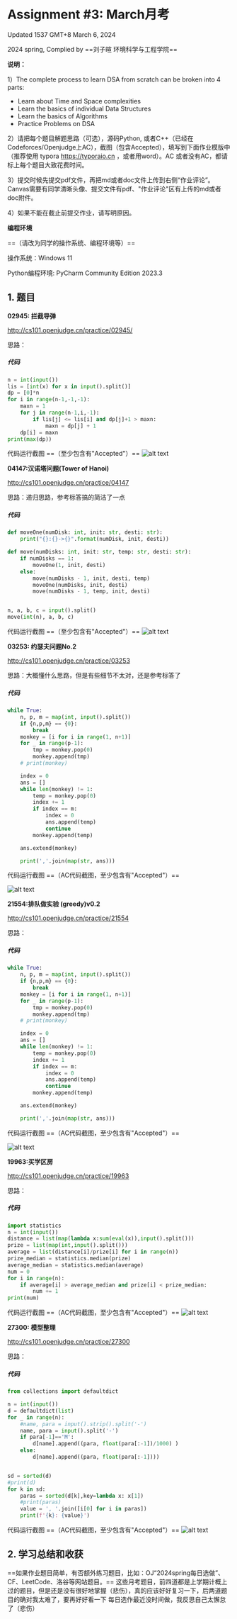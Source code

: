 # Assignment #3: March月考

Updated 1537 GMT+8 March 6, 2024

2024 spring, Complied by ==刘子暄 环境科学与工程学院==



**说明：**

1）The complete process to learn DSA from scratch can be broken into 4 parts:
- Learn about Time and Space complexities
- Learn the basics of individual Data Structures
- Learn the basics of Algorithms
- Practice Problems on DSA

2）请把每个题目解题思路（可选），源码Python, 或者C++（已经在Codeforces/Openjudge上AC），截图（包含Accepted），填写到下面作业模版中（推荐使用 typora https://typoraio.cn ，或者用word）。AC 或者没有AC，都请标上每个题目大致花费时间。

3）提交时候先提交pdf文件，再把md或者doc文件上传到右侧“作业评论”。Canvas需要有同学清晰头像、提交文件有pdf、"作业评论"区有上传的md或者doc附件。

4）如果不能在截止前提交作业，请写明原因。



**编程环境**

==（请改为同学的操作系统、编程环境等）==

操作系统：Windows 11

Python编程环境: PyCharm Community Edition 2023.3



## 1. 题目

**02945: 拦截导弹**

http://cs101.openjudge.cn/practice/02945/



思路：



##### 代码

```python
n = int(input())
lis = [int(x) for x in input().split()]
dp = [0]*n
for i in range(n-1,-1,-1):
    maxn = 1
    for j in range(n-1,i,-1):
        if lis[j] <= lis[i] and dp[j]+1 > maxn:
            maxn = dp[j] + 1
    dp[i] = maxn
print(max(dp))

```



代码运行截图 ==（至少包含有"Accepted"）==
![alt text](image.png)




**04147:汉诺塔问题(Tower of Hanoi)**

http://cs101.openjudge.cn/practice/04147



思路：递归思路，参考标答搞的简洁了一点



##### 代码

```python
def moveOne(numDisk: int, init: str, desti: str):
    print("{}:{}->{}".format(numDisk, init, desti))

def move(numDisks: int, init: str, temp: str, desti: str):
    if numDisks == 1:
        moveOne(1, init, desti)
    else:
        move(numDisks - 1, init, desti, temp)
        moveOne(numDisks, init, desti)
        move(numDisks - 1, temp, init, desti)


n, a, b, c = input().split()
move(int(n), a, b, c)
```



代码运行截图 ==（至少包含有"Accepted"）==
![alt text](image-2.png)




**03253: 约瑟夫问题No.2**

http://cs101.openjudge.cn/practice/03253



思路：大概懂什么思路，但是有些细节不太对，还是参考标答了



##### 代码

```python
while True:
    n, p, m = map(int, input().split())
    if {n,p,m} == {0}:
        break
    monkey = [i for i in range(1, n+1)]
    for _ in range(p-1):
        tmp = monkey.pop(0)
        monkey.append(tmp)
    # print(monkey)

    index = 0
    ans = []
    while len(monkey) != 1:
        temp = monkey.pop(0)
        index += 1
        if index == m:
            index = 0
            ans.append(temp)
            continue
        monkey.append(temp)

    ans.extend(monkey)

    print(','.join(map(str, ans)))

```



代码运行截图 ==（AC代码截图，至少包含有"Accepted"）==

![alt text](image-3.png)



**21554:排队做实验 (greedy)v0.2**

http://cs101.openjudge.cn/practice/21554



思路：



##### 代码

```python
while True:
    n, p, m = map(int, input().split())
    if {n,p,m} == {0}:
        break
    monkey = [i for i in range(1, n+1)]
    for _ in range(p-1):
        tmp = monkey.pop(0)
        monkey.append(tmp)
    # print(monkey)

    index = 0
    ans = []
    while len(monkey) != 1:
        temp = monkey.pop(0)
        index += 1
        if index == m:
            index = 0
            ans.append(temp)
            continue
        monkey.append(temp)

    ans.extend(monkey)

    print(','.join(map(str, ans)))

```



代码运行截图 ==（AC代码截图，至少包含有"Accepted"）==

![alt text](image-5.png)



**19963:买学区房**

http://cs101.openjudge.cn/practice/19963



思路：



##### 代码

```python
import statistics
n = int(input())
distance = list(map(lambda x:sum(eval(x)),input().split()))
prize = list(map(int,input().split()))
average = list(distance[i]/prize[i] for i in range(n))
prize_median = statistics.median(prize)
average_median = statistics.median(average)
num = 0
for i in range(n):
    if average[i] > average_median and prize[i] < prize_median:
        num += 1
print(num)

```



代码运行截图 ==（AC代码截图，至少包含有"Accepted"）==
![alt text](image-6.png)




**27300: 模型整理**

http://cs101.openjudge.cn/practice/27300



思路：



##### 代码

```python
from collections import defaultdict

n = int(input())
d = defaultdict(list)
for _ in range(n):
    #name, para = input().strip().split('-')
    name, para = input().split('-')
    if para[-1]=='M':
        d[name].append((para, float(para[:-1])/1000) )
    else:
        d[name].append((para, float(para[:-1])))


sd = sorted(d)
#print(d)
for k in sd:
    paras = sorted(d[k],key=lambda x: x[1])
    #print(paras)
    value = ', '.join([i[0] for i in paras])
    print(f'{k}: {value}')

```



代码运行截图 ==（AC代码截图，至少包含有"Accepted"）==
![alt text](image-7.png)




## 2. 学习总结和收获

==如果作业题目简单，有否额外练习题目，比如：OJ“2024spring每日选做”、CF、LeetCode、洛谷等网站题目。==
这些月考题目，前四道都是上学期计概上过的题目，但是还是没有很好地掌握（悲伤），真的应该好好复习一下，后两道题目的确对我太难了，要再好好看一下
每日选作最近没时间做，我反思自己太懈怠了（悲伤）




